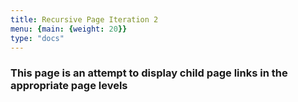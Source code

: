 ```yaml
---
title: Recursive Page Iteration 2
menu: {main: {weight: 20}}
type: "docs"
---
```



### This page is an attempt to display child page links in the appropriate page levels